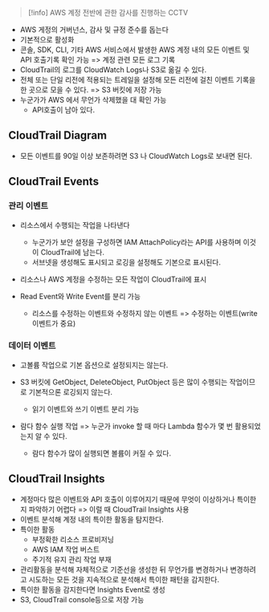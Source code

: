 
> [!info] AWS 계정 전반에 관한 감사를 진행하는 CCTV

- AWS 게정의 거버넌스, 감사 및 규정 준수를 돕는다
- 기본적으로 활성화
- 콘솔, SDK, CLI, 기타 AWS 서비스에서 발생한 AWS 계정 내의 모든 이벤트 및 API 호출기록 확인 가능 => 계정 관련 모든 로그 기록
- CloudTrail의 로그를 CloudWatch Logs나 S3로 옮길 수 있다.
- 전체 또는 단일 리전에 적용되는 트레일을 설정해 모든 리전에 걸친 이벤트 기록을 한 곳으로 모을 수 있다. => S3 버킷에 저장 가능
- 누군가가 AWS 에서 무언가 삭제했을 대 확인 가능
	- API호출이 남아 있다.


## CloudTrail Diagram

- 모든 이벤트를 90일 이상 보존하려면 S3 나 CloudWatch Logs로 보내면 된다.


## CloudTrail Events


### 관리 이벤트

- 리소스에서 수행되는 작업을 나타낸다
	- 누군가가 보안 설정을 구성하면 IAM AttachPolicy라는 API를 사용하며 이것이 CloudTrail에 남는다.
	- 서브넷을 생성해도 표시되고 로깅을 설정해도 기본으로 표시된다.

- 리소스나 AWS 계정을 수정하는 모든 작업이 CloudTrail에 표시
- Read Event와 Write Event를 분리 가능
	- 리소스를 수정하는 이벤트와 수정하지 않는 이벤트 => 수정하는 이벤트(write 이벤트가 중요)


### 데이터 이벤트


- 고볼륨 작업으로 기본 옵션으로 설정되지는 않는다.
- S3 버킷에 GetObject, DeleteObject, PutObject 등은 많이 수행되는 작업이므로 기본적으론 로깅되지 않는다.
	- 읽기 이벤트와 쓰기 이벤트 분리 가능

- 람다 함수 실행 작업 => 누군가 invoke 할 때 마다 Lambda 함수가 몇 번 활용되었는지 알 수 있다.
	- 람다 함수가 많이 실행되면 볼륨이 커질 수 있다.



## CloudTrail Insights


- 계정마다 많은 이벤트와 API 호출이 이루어지기 때문에 무엇이 이상하거나 특이한지 파악하기 어렵다 => 이럴 때 CloudTrail Insights 사용
- 이벤트 분석해 계정 내의 특이한 활동을 탐지한다.
- 특이한 활동
	- 부정확한 리소스 프로비저닝
	- AWS IAM 작업 버스트
	- 주기적 유지 관리 작업 부재
- 관리활동을 분석해 자체적으로 기준선을 생성한 뒤 무언가를 변경하거나 변경하려고 시도하는 모든 것을 지속적으로 분석해서 특이한 패턴을 감지한다.
- 특이한 활동을 감지한다면 Insights Event로 생성
- S3, CloudTrail console등으로 저장 가능